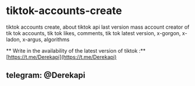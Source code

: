 # tiktok-accounts-create
  tiktok accounts create, about  tiktok api last version mass account creator of tik tok accounts, tik tok likes, comments, tik tok latest version, x-gorgon, x-ladon, x-argus, algorithms



** Write in the availability of the latest version of tiktok :** [https://t.me/Derekapi](https://t.me/Derekapi)
## telegram: @Derekapi
